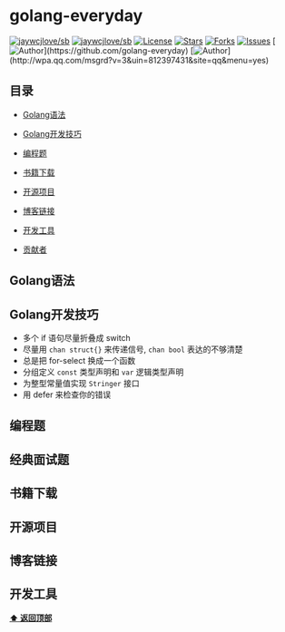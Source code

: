 # golang-everyday

[![jaywcjlove/sb](https://jaywcjlove.github.io/sb/ico/awesome.svg)](https://github.com/sindresorhus/awesome) [![jaywcjlove/sb](https://jaywcjlove.github.io/sb/lang/chinese.svg)](README-zh.md) [![License](https://img.shields.io/github/license/golang-everyday/golang-everyday.svg)](https://jitpack.io/#Coder-zheng/blockchain-note)  [![Stars](https://img.shields.io/github/stars/golang-everyday/golang-everyday.svg)](https://jitpack.io/#golang-everyday/golang-everyday)  [![Forks](https://img.shields.io/github/forks/golang-everyday/golang-everyday.svg)](https://jitpack.io/#golang-everyday/golang-everyday) [![Issues](https://img.shields.io/github/issues/golang-everyday/golang-everyday.svg)](https://jitpack.io/#golang-everyday/golang-everyday)
[![Author](https://img.shields.io/badge/Author-GolangEverydayGroup-black.svg?)](https://github.com/golang-everyday)
[![Author](https://img.shields.io/badge/QQ-812397431-yellow.svg?)](http://wpa.qq.com/msgrd?v=3&uin=812397431&site=qq&menu=yes)



## 目录

* [Golang语法](#Golang语法)

* [Golang开发技巧](#Golang开发技巧)
* [编程题](#编程题)
* [书籍下载](#书籍下载)
* [开源项目](#开源项目)
* [博客链接](#博客链接)
* [开发工具](#开发工具)
* [贡献者](#贡献者)



## Golang语法

## Golang开发技巧

- 多个 if 语句尽量折叠成 switch
- 尽量用 `chan struct{}` 来传递信号, `chan bool` 表达的不够清楚
- 总是把 for-select 换成一个函数
- 分组定义 `const` 类型声明和 `var` 逻辑类型声明
- 为整型常量值实现 `Stringer` 接口
- 用 defer 来检查你的错误

## 编程题

## 经典面试题

## 书籍下载

## 开源项目

## 博客链接

## 开发工具

**[⬆ 返回顶部](#目录)**

